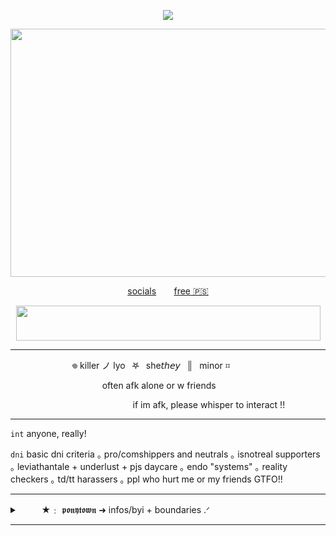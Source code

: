 <div align="center">

![](https://komarev.com/ghpvc/?username=X-EVNT&label=GODS+SLAIN&color=476d9d)
</div>

<p align="center">
<img src="https://files.catbox.moe/yadb6a.gif" width="640" height="397">

</p>
<div align="center">

[socials](https://linktr.ee/crystallinearchives) ⠀ ⠀[free 🇵🇸](https://arab.org/click-to-help/palestine/)
</div>

<p align="center">
<img src="https://files.catbox.moe/6dz3ty.png" width="487" height="56">

***
 
⠀ ⠀⠀ ⠀⠀⠀ ⠀ ⠀𖦹 killer ノ lyo⠀𖤐⠀she𝘵𝘩𝘦𝘺⠀║⠀minor ⌗

⠀ ⠀⠀ ⠀⠀⠀ ⠀ ⠀⠀ ⠀⠀ ⠀often afk alone or w friends

⠀ ⠀⠀ ⠀⠀⠀ ⠀ ⠀⠀⠀ ⠀ ⠀⠀ ⠀⠀ ⠀if im afk, please whisper to interact !!
 
***

`int` anyone, really!

`dni` basic dni criteria ｡ pro/comshippers and neutrals ｡ isnotreal supporters ｡ leviathantale + underlust + pjs daycare ｡ endo "systems" ｡ reality checkers ｡ td/tt harassers ｡ ppl who hurt me or my friends GTFO!!

***

<details>

<summary>⠀ ⠀⠀★﹕ 𝖕𝖔𝖓𝖞𝖙𝖔𝖜𝖓 ➜ infos/byi + boundaries .ᐟ</summary>
 ⠀
 
 ⠀ ★ do not copy my skins, ask for inspiration

 ⠀ ★ i don't want new friends, sorry, please don't ask to be
 
 ⠀ ★ if i hid you, i have a reason. dont tell me to unhide you or your friends
 
 ⠀ ★ i don't engage in any type of discourse

 ⠀ ★ most of the times sitting with a friend, rarely or never alone

 ⠀ ★ if i ever make you uncomfortable please tell me!! dont be afraid to make me upset, because you wont!

  ⠀★ i'm nice i promise! don't be afraid to interact (but again, no friending)

</details>
 
***
